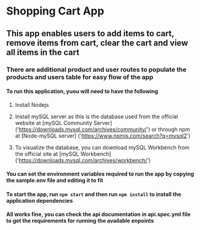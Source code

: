 # Shopping Cart App

## This app enables users to add items to cart, remove items from cart, clear the cart and view all items in the  cart

### There are additional product and user routes to populate the products and users table for easy flow of the app

#### To run this application, yuou will need to have the following

1. Install Nodejs

2. Install mySQL server as this is the database used from the official website at [mySQL Community Server] ('https://downloads.mysql.com/archives/community/') or through npm at [Node-mySQL server] ('https://www.npmjs.com/search?q=mysql2')

3. To visualize the database, you can download mySQL Workbench from the official site at [mySQL Workbench] ('https://downloads.mysql.com/archives/workbench/')

#### You can set the environment variables required to run the app by copying the sample.env file and editing it to fit

#### To start the app, run `npm start` and then run `npm install` to install the application dependencies

#### All works fine, you can check the api documentation in api.spec.yml file to get the requirements for running the available enpoints
